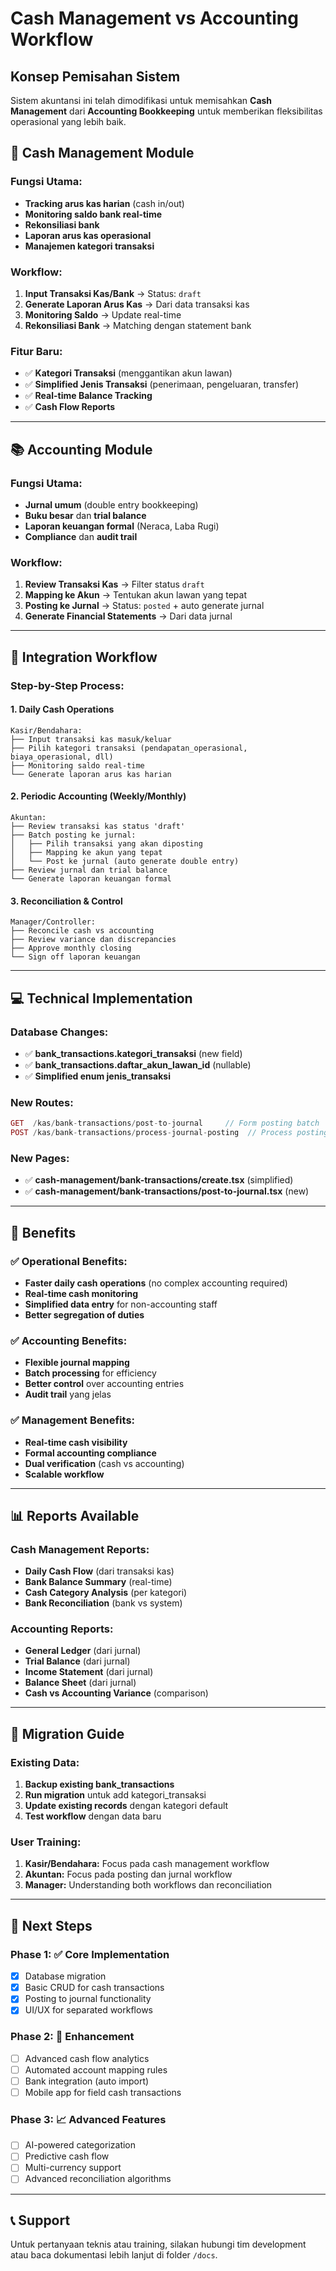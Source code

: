 # Cash Management vs Accounting Workflow

## Konsep Pemisahan Sistem

Sistem akuntansi ini telah dimodifikasi untuk memisahkan **Cash Management** dari **Accounting Bookkeeping** untuk memberikan fleksibilitas operasional yang lebih baik.

## 🏦 Cash Management Module

### Fungsi Utama:
- **Tracking arus kas harian** (cash in/out)
- **Monitoring saldo bank real-time**
- **Rekonsiliasi bank**
- **Laporan arus kas operasional**
- **Manajemen kategori transaksi**

### Workflow:
1. **Input Transaksi Kas/Bank** → Status: `draft`
2. **Generate Laporan Arus Kas** → Dari data transaksi kas
3. **Monitoring Saldo** → Update real-time
4. **Rekonsiliasi Bank** → Matching dengan statement bank

### Fitur Baru:
- ✅ **Kategori Transaksi** (menggantikan akun lawan)
- ✅ **Simplified Jenis Transaksi** (penerimaan, pengeluaran, transfer)
- ✅ **Real-time Balance Tracking**
- ✅ **Cash Flow Reports**

---

## 📚 Accounting Module

### Fungsi Utama:
- **Jurnal umum** (double entry bookkeeping)
- **Buku besar** dan **trial balance**
- **Laporan keuangan formal** (Neraca, Laba Rugi)
- **Compliance** dan **audit trail**

### Workflow:
1. **Review Transaksi Kas** → Filter status `draft`
2. **Mapping ke Akun** → Tentukan akun lawan yang tepat
3. **Posting ke Jurnal** → Status: `posted` + auto generate jurnal
4. **Generate Financial Statements** → Dari data jurnal

---

## 🔄 Integration Workflow

### Step-by-Step Process:

#### 1. Daily Cash Operations
```
Kasir/Bendahara:
├── Input transaksi kas masuk/keluar
├── Pilih kategori transaksi (pendapatan_operasional, biaya_operasional, dll)
├── Monitoring saldo real-time
└── Generate laporan arus kas harian
```

#### 2. Periodic Accounting (Weekly/Monthly)
```
Akuntan:
├── Review transaksi kas status 'draft'
├── Batch posting ke jurnal:
│   ├── Pilih transaksi yang akan diposting
│   ├── Mapping ke akun yang tepat
│   └── Post ke jurnal (auto generate double entry)
├── Review jurnal dan trial balance
└── Generate laporan keuangan formal
```

#### 3. Reconciliation & Control
```
Manager/Controller:
├── Reconcile cash vs accounting
├── Review variance dan discrepancies
├── Approve monthly closing
└── Sign off laporan keuangan
```

---

## 💻 Technical Implementation

### Database Changes:
- ✅ **bank_transactions.kategori_transaksi** (new field)
- ✅ **bank_transactions.daftar_akun_lawan_id** (nullable)
- ✅ **Simplified enum jenis_transaksi**

### New Routes:
```php
GET  /kas/bank-transactions/post-to-journal     // Form posting batch
POST /kas/bank-transactions/process-journal-posting  // Process posting
```

### New Pages:
- ✅ **cash-management/bank-transactions/create.tsx** (simplified)
- ✅ **cash-management/bank-transactions/post-to-journal.tsx** (new)

---

## 🎯 Benefits

### ✅ Operational Benefits:
- **Faster daily cash operations** (no complex accounting required)
- **Real-time cash monitoring**
- **Simplified data entry** for non-accounting staff
- **Better segregation of duties**

### ✅ Accounting Benefits:
- **Flexible journal mapping**
- **Batch processing** for efficiency
- **Better control** over accounting entries
- **Audit trail** yang jelas

### ✅ Management Benefits:
- **Real-time cash visibility**
- **Formal accounting compliance**
- **Dual verification** (cash vs accounting)
- **Scalable workflow**

---

## 📊 Reports Available

### Cash Management Reports:
- **Daily Cash Flow** (dari transaksi kas)
- **Bank Balance Summary** (real-time)
- **Cash Category Analysis** (per kategori)
- **Bank Reconciliation** (bank vs system)

### Accounting Reports:
- **General Ledger** (dari jurnal)
- **Trial Balance** (dari jurnal)
- **Income Statement** (dari jurnal)
- **Balance Sheet** (dari jurnal)
- **Cash vs Accounting Variance** (comparison)

---

## 🔧 Migration Guide

### Existing Data:
1. **Backup existing bank_transactions**
2. **Run migration** untuk add kategori_transaksi
3. **Update existing records** dengan kategori default
4. **Test workflow** dengan data baru

### User Training:
1. **Kasir/Bendahara:** Focus pada cash management workflow
2. **Akuntan:** Focus pada posting dan jurnal workflow
3. **Manager:** Understanding both workflows dan reconciliation

---

## 🚀 Next Steps

### Phase 1: ✅ Core Implementation
- [x] Database migration
- [x] Basic CRUD for cash transactions
- [x] Posting to journal functionality
- [x] UI/UX for separated workflows

### Phase 2: 🔄 Enhancement
- [ ] Advanced cash flow analytics
- [ ] Automated account mapping rules
- [ ] Bank integration (auto import)
- [ ] Mobile app for field cash transactions

### Phase 3: 📈 Advanced Features
- [ ] AI-powered categorization
- [ ] Predictive cash flow
- [ ] Multi-currency support
- [ ] Advanced reconciliation algorithms

---

## 📞 Support

Untuk pertanyaan teknis atau training, silakan hubungi tim development atau baca dokumentasi lebih lanjut di folder `/docs`.
